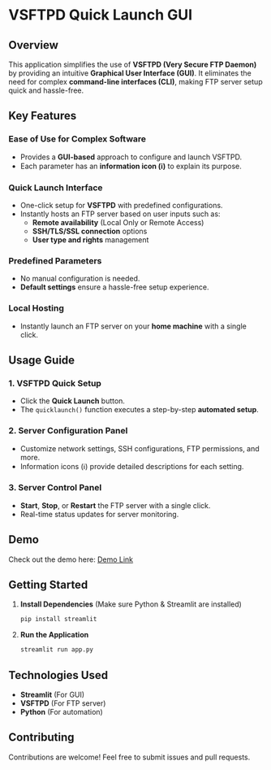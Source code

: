 # VSFTPD Quick Launch GUI

## Overview
This application simplifies the use of **VSFTPD (Very Secure FTP Daemon)** by providing an intuitive **Graphical User Interface (GUI)**. It eliminates the need for complex **command-line interfaces (CLI)**, making FTP server setup quick and hassle-free.

## Key Features

### **Ease of Use for Complex Software**
- Provides a **GUI-based** approach to configure and launch VSFTPD.
- Each parameter has an **information icon (ℹ️)** to explain its purpose.

### **Quick Launch Interface**
- One-click setup for **VSFTPD** with predefined configurations.
- Instantly hosts an FTP server based on user inputs such as:
  - **Remote availability** (Local Only or Remote Access)
  - **SSH/TLS/SSL connection** options
  - **User type and rights** management

### **Predefined Parameters**
- No manual configuration is needed.
- **Default settings** ensure a hassle-free setup experience.

### **Local Hosting**
- Instantly launch an FTP server on your **home machine** with a single click.

## Usage Guide

### 1. **VSFTPD Quick Setup**
- Click the **Quick Launch** button.
- The `quicklaunch()` function executes a step-by-step **automated setup**.

### 2. **Server Configuration Panel**
- Customize network settings, SSH configurations, FTP permissions, and more.
- Information icons (ℹ️) provide detailed descriptions for each setting.

### 3. **Server Control Panel**
- **Start**, **Stop**, or **Restart** the FTP server with a single click.
- Real-time status updates for server monitoring.

## Demo
Check out the demo here: [Demo Link](https://drive.google.com/drive/folders/1cb3L_gAJyFmIXC55Xk67S5OIIL5PqzOa?usp=sharing)

## Getting Started
1. **Install Dependencies** (Make sure Python & Streamlit are installed)
   ```sh
   pip install streamlit
   ```
2. **Run the Application**
   ```sh
   streamlit run app.py
   ```

## Technologies Used
- **Streamlit** (For GUI)
- **VSFTPD** (For FTP server)
- **Python** (For automation)

## Contributing
Contributions are welcome! Feel free to submit issues and pull requests.
